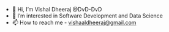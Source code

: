 - 👋 Hi, I’m Vishal Dheeraj @DvD-DvD
- 👀 I’m interested in Software Development and Data Science
- 📫 How to reach me - vishaaldheeraj@gmail.com

<!---
DvD-DvD/DvD-DvD is a ✨ special ✨ repository because its `README.md` (this file) appears on your GitHub profile.
You can click the Preview link to take a look at your changes.
--->
